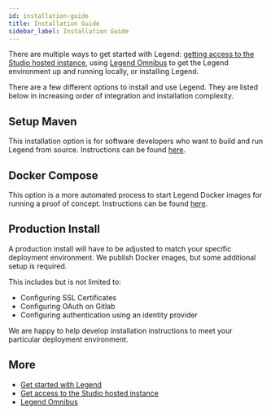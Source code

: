 ```yaml
---
id: installation-guide
title: Installation Guide
sidebar_label: Installation Guide
---
```


There are multiple ways to get started with Legend: [getting access to the Studio hosted instance](./introduction-to-legend.md/#studio-hosted-instance), using [Legend Omnibus](./introduction-to-legend.md/#using-legend-omnibus) to get the Legend environment up and running locally, or installing Legend.

There are a few different options to install and use Legend. They are listed below in increasing order of integration and installation complexity.

## Setup Maven

This installation option is for software developers who want to build and run Legend from source. Instructions can be found [here](https://github.com/finos/legend/tree/master/installers/maven).

## Docker Compose

This option is a more automated process to start Legend Docker images for running a proof of concept. Instructions can be found [here](https://github.com/finos/legend/tree/master/installers/docker-compose).

## Production Install

A production install will have to be adjusted to match your specific deployment environment. We publish Docker images, but some additional setup is required.

This includes but is not limited to:

- Configuring SSL Certificates
- Configuring OAuth on Gitlab
- Configuring authentication using an identity provider

We are happy to help develop installation instructions to meet your particular deployment environment.

## More
- [Get started with Legend](./introduction-to-legend.md/#start-using-legend-today)
- [Get access to the Studio hosted instance](./introduction-to-legend.md/#studio-hosted-instance)
- [Legend Omnibus](./introduction-to-legend.md/#using-legend-omnibus)
